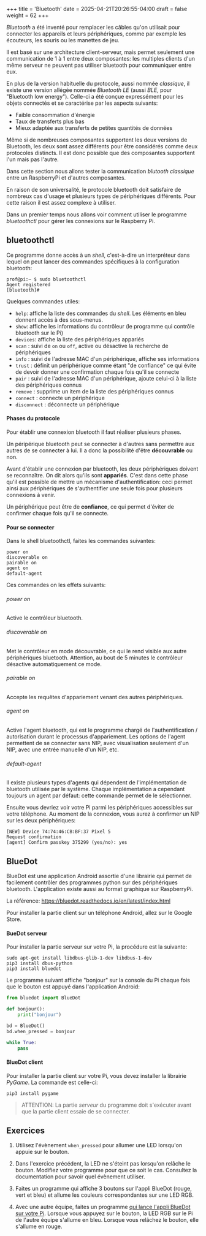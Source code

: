 +++
title = 'Bluetooth'
date = 2025-04-21T20:26:55-04:00
draft = false
weight = 62
+++

_Bluetooth_ a été inventé pour remplacer les câbles qu'on utilisait pour connecter les appareils et leurs périphériques, comme par exemple les écouteurs, les souris ou les manettes de jeu. 

Il est basé sur une architecture client-serveur, mais permet seulement une communication de 1 à 1 entre deux composantes: les multiples clients d'un même serveur ne peuvent pas utiliser bluetooth pour communiquer entre eux.

En plus de la version habituelle du protocole, aussi nommée _classique_, il existe une version allégée nommée _Bluetooth LE_ (aussi _BLE_, pour "Bluetooth low energy"). Celle-ci a été conçue expressément pour les objets connectés et se caractérise par les aspects suivants:
+ Faible consommation d'énergie
+ Taux de transferts plus bas
+ Mieux adaptée aux transferts de petites quantités de données

Même si de nombreuses composantes supportent les deux versions de Bluetooth, les deux sont assez différents pour être considérés comme deux protocoles distincts. Il est donc possible que des composantes supportent l'un mais pas l'autre.

Dans cette section nous allons tester la communication _blutooth classique_ entre un RaspberryPi et d'autres composantes.

En raison de son universalité, le protocole bluetooth doit satisfaire de nombreux cas d'usage et plusieurs types de périphériques différents. Pour cette raison il est assez complexe à utiliser. 

Dans un premier temps nous allons voir comment utiliser le programme *bluetoothctl* pour gérer les connexions sur le Raspberry Pi.

## bluetoothctl
Ce programme donne accès à un *shell*, c'est-à-dire un interpréteur dans lequel on peut lancer des commandes spécifiques à la configuration bluetooth:
```
prof@pi:~ $ sudo bluetoothctl
Agent registered
[bluetooth]# 
```
Quelques commandes utiles:
- `help`: affiche la liste des commandes du *shell*. Les éléments en bleu donnent accès à des sous-menus.
- `show`: affiche les informations du contrôleur (le programme qui contrôle bluetooth sur le Pi)
- `devices`: affiche la liste des périphériques appariés
- `scan` : suivi de `on` ou `off`, active ou désactive la recherche de périphériques
- `info` : suivi de l'adresse MAC d'un périphérique, affiche ses informations
- `trust` : définit un périphérique comme étant "de confiance" ce qui évite de devoir donner une confirmation chaque fois qu'il se connecte
- `pair` : suivi de l'adresse MAC d'un périphérique, ajoute celui-ci à la liste des périphériques connus
- `remove` : supprime un item de la liste des périphériques connus
- `connect` : connecte un périphérique
- `disconnect` : déconnecte un périphérique

#### Phases du protocole
Pour établir une connexion bluetooth il faut réaliser plusieurs phases. 

Un péripérique bluetooth peut se connecter à d'autres sans permettre aux autres de se connecter à lui. Il a donc la possibilité d'être **découvrable** ou non.

Avant d'établir une connexion par bluetooth, les deux périphériques doivent se reconnaître. On dit alors qu'ils sont **appariés**. C'est dans cette phase qu'il est possible de mettre un mécanisme d'authentification: ceci permet ainsi aux périphériques de s'authentifier une seule fois pour plusieurs connexions à venir. 

Un périphérique peut être de **confiance**, ce qui permet d'éviter de confirmer chaque fois qu'il se connecte.

#### Pour se connecter
Dans le shell bluetoothctl, faites les commandes suivantes:
```
power on 
discoverable on
pairable on
agent on
default-agent
```
Ces commandes on les effets suivants:
###### power on
Active le contrôleur bluetooth.
###### discoverable on
Met le contrôleur en mode découvrable, ce qui le rend visible aux autre périphériques bluetooth. Attention, au bout de 5 minutes le contrôleur désactive automatiquement ce mode.
###### pairable on
Accepte les requêtes d'appariement venant des autres périphériques. 
###### agent on
Active l'agent bluetooth, qui est le programme chargé de l'authentification / autorisation durant le processus d'appariement. Les options de l'agent permettent de se connecter sans NIP, avec visualisation seulement d'un NIP, avec une entrée manuelle d'un NIP, etc.
###### default-agent
Il existe plusieurs types d'agents qui dépendent de l'implémentation de bluetooth utilisée par le système. Chaque implémentation a cependant toujours un agent par défaut: cette commande permet de le sélectionner. 

Ensuite vous devriez voir votre Pi parmi les périphériques accessibles sur votre téléphone. Au moment de la connexion, vous aurez à confirmer un NIP sur les deux périphériques:
```
[NEW] Device 74:74:46:CB:BF:37 Pixel 5
Request confirmation
[agent] Confirm passkey 375299 (yes/no): yes
```
<!--
Faire les commandes:

devices : voir les paired
info : voir les infos du device
disconnect
devices : voir les paired
connect MAC: voir qu'il faut confirmer
disconnect
trust MAC
connect : voir qu'on n'a plus besoin de confirmer
-->

## BlueDot
BlueDot est une application Android assortie d'une librairie qui permet de facilement contrôler des programmes python sur des périphériques bluetooth. L'application existe aussi au format graphique sur RaspberryPi.

La référence: https://bluedot.readthedocs.io/en/latest/index.html

Pour installer la partie client sur un téléphone Android, allez sur le Google Store.

#### BueDot serveur
Pour installer la partie serveur sur votre Pi, la procédure est la suivante:
```
sudo apt-get install libdbus-glib-1-dev libdbus-1-dev
pip3 install dbus-python
pip3 install bluedot
```

Le programme suivant affiche "bonjour" sur la console du Pi chaque fois que le bouton est appuyé dans l'application Android:
```python
from bluedot import BlueDot

def bonjour():
	print("bonjour")

bd = BlueDot()
bd.when_pressed = bonjour

while True:
	pass
```

#### BlueDot client
Pour installer la partie client sur votre Pi, vous devez installer la librairie *PyGame*. La commande est celle-ci:
```
pip3 install pygame
```

> ATTENTION: La partie _serveur_ du programme doit s'exécuter avant que la partie client essaie de se connecter.

## Exercices
1. Utilisez l'évènement `when_pressed` pour allumer une LED lorsqu'on appuie sur le bouton.
<!--
{{% expand "Solution" %}}
```python
from bluedot import BlueDot
import pigpio

LED = 26

pi = pigpio.pi()
pi.set_mode(LED,pigpio.OUTPUT)

def allume():
	pi.write(LED, 1)

bd = BlueDot()
bd.when_pressed = allume

while True:
	pass
```
{{% /expand %}}
-->
2. Dans l'exercice précédent, la LED ne s'éteint pas lorsqu'on relâche le bouton. Modifiez votre programme pour que ce soit le cas. Consultez la documentation pour savoir quel évènement utiliser.
<!--
{{% expand "Solution" %}}
```python
from bluedot import BlueDot
import pigpio

LED = 26

pi = pigpio.pi()
pi.set_mode(LED,pigpio.OUTPUT)

def allume():
	pi.write(LED, 1)

def eteint():
    pi.write(LED, 0)

bd = BlueDot()
bd.when_pressed = allume
bd.when_released = eteint

while True:
	pass
```
{{% /expand %}}
-->
3. Faites un programme qui affiche 3 boutons sur l'appli BlueDot (rouge, vert et bleu) et allume les couleurs correspondantes sur une LED RGB.
<!--
{{% expand "Solution" %}}
```python
from bluedot import BlueDot
import pigpio

R,G,B = 26,19,13

def rouge():
    pi.write(R,0)
    pi.write(G,1)
    pi.write(B,1)

def vert():
    pi.write(R,1)
    pi.write(G,0)
    pi.write(B,1)

def bleu():
    pi.write(R,1)
    pi.write(G,1)
    pi.write(B,0)       

def eteindre():
    pi.write(R,1)
    pi.write(G,1)
    pi.write(B,1)     

bd = BlueDot(rows=3)
bd[0,0].color = "red"
bd[0,1].color = "green"
bd[0,2].color = "blue"
bd[0,0].when_pressed = rouge
bd[0,1].when_pressed = vert
bd[0,2].when_pressed = bleu

pi = pigpio.pi()
pi.set_mode(R,pigpio.OUTPUT)
pi.set_mode(G,pigpio.OUTPUT)
pi.set_mode(B,pigpio.OUTPUT)

while True:
	try:
        pass
    except KeyboardInterrupt:
        eteindre()
```
{{% /expand %}}
-->
4. Avec une autre équipe, faites un programme [qui lance l'appli BlueDot sur votre Pi](https://bluedot.readthedocs.io/en/latest/bluedotpythonapp.html). Lorsque vous appuyez sur le bouton, la LED RGB sur le Pi de l'autre équipe s'allume en bleu. Lorsque vous relâchez le bouton, elle s'allume en rouge.